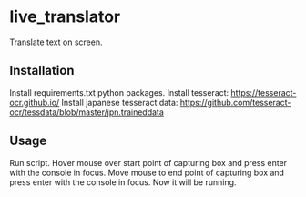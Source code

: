 # live_translator

Translate text on screen.

## Installation
Install requirements.txt python packages.
Install tesseract: https://tesseract-ocr.github.io/
Install japanese tesseract data: https://github.com/tesseract-ocr/tessdata/blob/master/jpn.traineddata

## Usage
Run script.
Hover mouse over start point of capturing box and press enter with the console in focus.
Move mouse to end point of capturing box and press enter with the console in focus.
Now it will be running.
